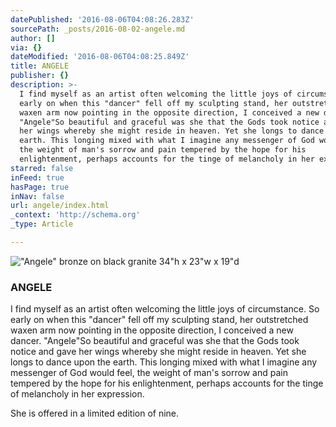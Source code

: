```yaml
---
datePublished: '2016-08-06T04:08:26.283Z'
sourcePath: _posts/2016-08-02-angele.md
author: []
via: {}
dateModified: '2016-08-06T04:08:25.849Z'
title: ANGELE
publisher: {}
description: >-
  I find myself as an artist often welcoming the little joys of circumstance. So
  early on when this "dancer" fell off my sculpting stand, her outstretched
  waxen arm now pointing in the opposite direction, I conceived a new dancer.
  "Angele"So beautiful and graceful was she that the Gods took notice and gave
  her wings whereby she might reside in heaven. Yet she longs to dance upon the
  earth. This longing mixed with what I imagine any messenger of God would feel,
  the weight of man's sorrow and pain tempered by the hope for his
  enlightenment, perhaps accounts for the tinge of melancholy in her expression.
starred: false
inFeed: true
hasPage: true
inNav: false
url: angele/index.html
_context: 'http://schema.org'
_type: Article

---
```

!["Angele"  bronze on black granite                                                                         34"h x 23"w x 19"d](https://s3-us-west-2.amazonaws.com/the-grid-img/p/47a65379caf21a9cc27724812673a2b8e17ce977.jpg)

### **ANGELE**

I find myself as an artist often welcoming the little joys of circumstance. So early on when this "dancer" fell off my sculpting stand, her outstretched waxen arm now pointing in the opposite direction, I conceived a new dancer. "Angele"So beautiful and graceful was she that the Gods took notice and gave her wings whereby she might reside in heaven. Yet she longs to dance upon the earth. This longing mixed with what I imagine any messenger of God would feel, the weight of man's sorrow and pain tempered by the hope for his enlightenment, perhaps accounts for the tinge of melancholy in her expression.

She is offered in a limited edition of nine.